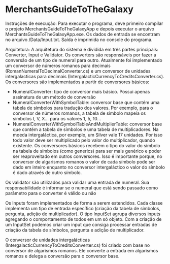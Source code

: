 MerchantsGuideToTheGalaxy
=========================
Instruções de execução: Para executar o programa, deve primeiro compilar o projeto MerchantsGuideToTheGalaxyApp e depois executar o arquivo MerchantsGuideToTheGalaxyApp.exe. Os dados de entrada se encontram no arquivo /Data/Input.txt. Saída é imprimida no console do programa.

Arquitetura:
A arquitetura do sistema é dividida em três partes principais: Converter, Input e Validator. Os converters são responsáveis por fazer a conversão de um tipo de numeral para outro. Atualmente foi implementado um conversor de números romanos para decimais (RomanNumeralToDecimalConverter.cs) e um conversor de unidades intergalacticas para decimais (IntergalacticCurrencyToCreditsConverter.cs). Os conversores são implementados a partir de conversores básicos:
- NumeralConverter: tipo de conversor mais básico. Possui apenas assinatura de um método de conversão
- NumeralConverterWithSymbolTable: conversor base que contém uma tabela de símbolos para tradução dos valores. Por exemplo, para o conversor de números romanos, a tabela de símbolo mapeia os símbolos I, V, X... para os valores 1, 5, 10...
- NumeralConverterWithSymbolTableAndMultiplierTable: conversor base que contém a tabela de símbolos e uma tabela de multiplicadores. Na moeda intergaláctica, por exemplo, um Silver vale 17 unidades. Por isso todo valor deve ser multiplicado pelo valor do multiplicador, quando existente.
Os conversores básicos recebem o tipo do valor do símbolo na tabela de símbolos (como generics) para ser mais genérico e poder ser reaproveitado em outros conversores. Isso é importante porque, no conversor de algarismos romanos o valor de cada símbolo pode ser dado em inteiro enquanto no conversor intergaláctico o valor do símbolo é dado através de outro símbolo.

Os validator são utilizados para validar uma entrada de numeral. Sua responsabilidade é informar se o numeral que está sendo passado como parâmetro para o converter é válido ou não

Os Inputs foram implementados de forma a serem estendidos. Cada classe implementa um tipo de entrada específico (criação da tabela de símbolos, pergunta, adição de multiplicador). O tipo InputSet agrupa diversos inputs agregando o comportamento de todos em um só objeto. Com a criação de um InputSet podemos criar um input que consiga processar entradas de criação da tabela de símbolos, pergunta e adição de multiplicador.

O conversor de unidades intergalácticas (IntergalacticCurrencyToCreditsConverter.cs) foi criado com base no conversor de algarismos romanos. Ele converte a entrada em algarismos romanos e delega a conversão para o conversor base.
